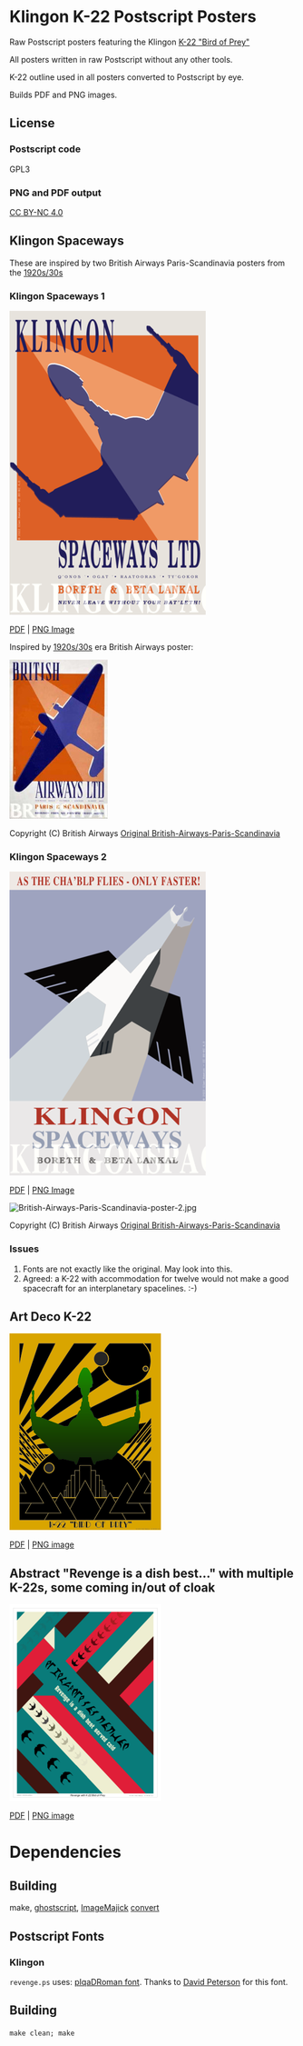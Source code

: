 # Klingon K-22 Postscript Posters
Raw Postscript posters featuring the Klingon [K-22 "Bird of Prey"](https://www.ststcsolda.space/klingons/K-22/K-22.html)

All posters written in raw Postscript without any other tools.

K-22 outline used in all posters converted to Postscript by eye.

Builds PDF and PNG images.

## License
### Postscript code
GPL3
### PNG and PDF output
[CC BY-NC 4.0](https://creativecommons.org/licenses/by-nc/4.0/)


## Klingon Spaceways
These are inspired by two British Airways Paris-Scandinavia posters from the [1920s/30s](https://www.britishairways.com/en-ca/information/about-ba/history-and-heritage/posters/posters-1920-1939)
### Klingon Spaceways 1
![Klingon Spaceways](https://raw.githubusercontent.com/gnewton/k22_posters/main/thumbs/klingon_spaceways_small.png)

[PDF](https://github.com/gnewton/k22_posters/raw/main/pdf/klingon_spaceways.pdf)
|
[PNG Image](https://github.com/gnewton/k22_posters/raw/main/png/klingon_spaceways.png) 
                                                                                        
Inspired by [1920s/30s](https://www.britishairways.com/en-ca/information/about-ba/history-and-heritage/posters/posters-1920-1939) era British Airways poster:

![British-Airways-Paris-Scandinavia-poster.jpg](British-Airways-Paris-Scandinavia-poster.jpg)

Copyright (C) British Airways
[Original British-Airways-Paris-Scandinavia](https://www.britishairways.com/assets/images/information/about-ba/history-and-heritage/posters/1920-1939/lightbox/384x620-British-Airways-Paris-Scandinavia-poster.jpg)

### Klingon Spaceways 2
![Klingon Spaceways 2: Bird / CHA'BLP](https://raw.githubusercontent.com/gnewton/k22_posters/main/thumbs/klingon_spaceways_bird_small.png)

[PDF](https://github.com/gnewton/k22_posters/raw/main/pdf/klingon_spaceways_bird.pdf)
|
[PNG Image](https://github.com/gnewton/k22_posters/raw/main/png/klingon_spaceways_bird.png) 

![British-Airways-Paris-Scandinavia-poster-2.jpg](British-Airways-Paris-Scandinavia-poster-2.jpg)

Copyright (C) British Airways
[Original British-Airways-Paris-Scandinavia](https://www.britishairways.com/assets/images/information/about-ba/history-and-heritage/posters/1920-1939/lightbox/395x620-British-Airways-as-the-crow-flies-poster.jpg)
### Issues
1. Fonts are not exactly like the original. May look into this.
1. Agreed: a K-22 with accommodation for twelve would not make a good spacecraft for an interplanetary spacelines. :-)

## Art Deco K-22
![Art Deco](https://raw.githubusercontent.com/gnewton/k22_posters/main/thumbs/k22-artdeco_small.png)

[PDF](https://github.com/gnewton/k22_posters/raw/main/pdf/k22-artdeco.pdf)
|
[PNG image](https://github.com/gnewton/k22_posters/raw/main/png/k22-artdeco.png)

## Abstract "Revenge is a dish best..." with multiple K-22s, some coming in/out of cloak
![Revenge is a meal...](https://raw.githubusercontent.com/gnewton/k22_posters/main/thumbs/revenge_small.png)

[PDF](https://github.com/gnewton/k22_posters/raw/main/pdf/revenge.pdf)
|
[PNG image](https://github.com/gnewton/k22_posters/raw/main/png/revenge.png)


# Dependencies
## Building
make, [ghostscript](https://www.ghostscript.com/), [ImageMajick](https://imagemagick.org/) [convert](https://imagemagick.org/script/convert.php)
## Postscript Fonts
### Klingon
`revenge.ps` uses: 
[pIqaDRoman font](https://hol.kag.org/page/piqadsupport.html). Thanks to  [David Peterson](https://twitter.com/Dedalvs) for this font.
## Building
`make clean; make`
